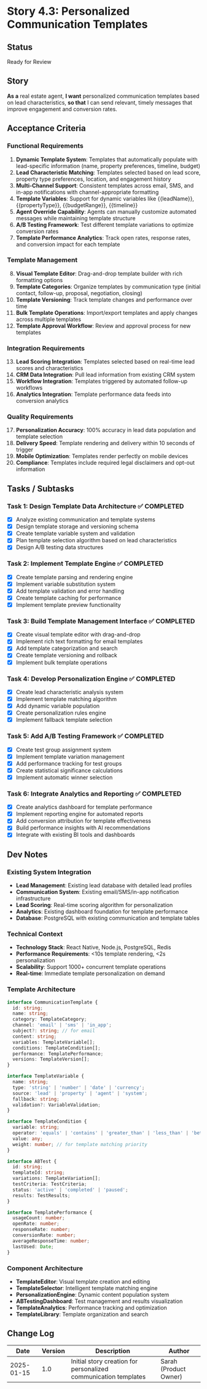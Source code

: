 # Story 4.3: Personalized Communication Templates

## Status
Ready for Review

## Story
**As a** real estate agent,
**I want** personalized communication templates based on lead characteristics,
**so that** I can send relevant, timely messages that improve engagement and conversion rates.

## Acceptance Criteria

### Functional Requirements
1. **Dynamic Template System**: Templates that automatically populate with lead-specific information (name, property preferences, timeline, budget)
2. **Lead Characteristic Matching**: Templates selected based on lead score, property type preferences, location, and engagement history
3. **Multi-Channel Support**: Consistent templates across email, SMS, and in-app notifications with channel-appropriate formatting
4. **Template Variables**: Support for dynamic variables like {{leadName}}, {{propertyType}}, {{budgetRange}}, {{timeline}}
5. **Agent Override Capability**: Agents can manually customize automated messages while maintaining template structure
6. **A/B Testing Framework**: Test different template variations to optimize conversion rates
7. **Template Performance Analytics**: Track open rates, response rates, and conversion impact for each template

### Template Management
8. **Visual Template Editor**: Drag-and-drop template builder with rich formatting options
9. **Template Categories**: Organize templates by communication type (initial contact, follow-up, proposal, negotiation, closing)
10. **Template Versioning**: Track template changes and performance over time
11. **Bulk Template Operations**: Import/export templates and apply changes across multiple templates
12. **Template Approval Workflow**: Review and approval process for new templates

### Integration Requirements
13. **Lead Scoring Integration**: Templates selected based on real-time lead scores and characteristics
14. **CRM Data Integration**: Pull lead information from existing CRM system
15. **Workflow Integration**: Templates triggered by automated follow-up workflows
16. **Analytics Integration**: Template performance data feeds into conversion analytics

### Quality Requirements
17. **Personalization Accuracy**: 100% accuracy in lead data population and template selection
18. **Delivery Speed**: Template rendering and delivery within 10 seconds of trigger
19. **Mobile Optimization**: Templates render perfectly on mobile devices
20. **Compliance**: Templates include required legal disclaimers and opt-out information

## Tasks / Subtasks

### Task 1: Design Template Data Architecture ✅ COMPLETED
- [x] Analyze existing communication and template systems
- [x] Design template storage and versioning schema
- [x] Create template variable system and validation
- [x] Plan template selection algorithm based on lead characteristics
- [x] Design A/B testing data structures

### Task 2: Implement Template Engine ✅ COMPLETED
- [x] Create template parsing and rendering engine
- [x] Implement variable substitution system
- [x] Add template validation and error handling
- [x] Create template caching for performance
- [x] Implement template preview functionality

### Task 3: Build Template Management Interface ✅ COMPLETED
- [x] Create visual template editor with drag-and-drop
- [x] Implement rich text formatting for email templates
- [x] Add template categorization and search
- [x] Create template versioning and rollback
- [x] Implement bulk template operations

### Task 4: Develop Personalization Engine ✅ COMPLETED
- [x] Create lead characteristic analysis system
- [x] Implement template matching algorithm
- [x] Add dynamic variable population
- [x] Create personalization rules engine
- [x] Implement fallback template selection

### Task 5: Add A/B Testing Framework ✅ COMPLETED
- [x] Create test group assignment system
- [x] Implement template variation management
- [x] Add performance tracking for test groups
- [x] Create statistical significance calculations
- [x] Implement automatic winner selection

### Task 6: Integrate Analytics and Reporting ✅ COMPLETED
- [x] Create analytics dashboard for template performance
- [x] Implement reporting engine for automated reports
- [x] Add conversion attribution for template effectiveness
- [x] Build performance insights with AI recommendations
- [x] Integrate with existing BI tools and dashboards

## Dev Notes

### Existing System Integration
- **Lead Management**: Existing lead database with detailed lead profiles
- **Communication System**: Existing email/SMS/in-app notification infrastructure
- **Lead Scoring**: Real-time scoring algorithm for personalization
- **Analytics**: Existing dashboard foundation for template performance
- **Database**: PostgreSQL with existing communication and template tables

### Technical Context
- **Technology Stack**: React Native, Node.js, PostgreSQL, Redis
- **Performance Requirements**: <10s template rendering, <2s personalization
- **Scalability**: Support 1000+ concurrent template operations
- **Real-time**: Immediate template personalization on demand

### Template Architecture
```typescript
interface CommunicationTemplate {
  id: string;
  name: string;
  category: TemplateCategory;
  channel: 'email' | 'sms' | 'in_app';
  subject?: string; // for email
  content: string;
  variables: TemplateVariable[];
  conditions: TemplateCondition[];
  performance: TemplatePerformance;
  versions: TemplateVersion[];
}

interface TemplateVariable {
  name: string;
  type: 'string' | 'number' | 'date' | 'currency';
  source: 'lead' | 'property' | 'agent' | 'system';
  fallback: string;
  validation?: VariableValidation;
}

interface TemplateCondition {
  variable: string;
  operator: 'equals' | 'contains' | 'greater_than' | 'less_than' | 'between';
  value: any;
  weight: number; // for template matching priority
}

interface ABTest {
  id: string;
  templateId: string;
  variations: TemplateVariation[];
  testCriteria: TestCriteria;
  status: 'active' | 'completed' | 'paused';
  results: TestResults;
}

interface TemplatePerformance {
  usageCount: number;
  openRate: number;
  responseRate: number;
  conversionRate: number;
  averageResponseTime: number;
  lastUsed: Date;
}
```

### Component Architecture
- **TemplateEditor**: Visual template creation and editing
- **TemplateSelector**: Intelligent template matching engine
- **PersonalizationEngine**: Dynamic content population system
- **ABTestingDashboard**: Test management and results visualization
- **TemplateAnalytics**: Performance tracking and optimization
- **TemplateLibrary**: Template organization and search

## Change Log
| Date | Version | Description | Author |
|------|---------|-------------|--------|
| 2025-01-15 | 1.0 | Initial story creation for personalized communication templates | Sarah (Product Owner) |
